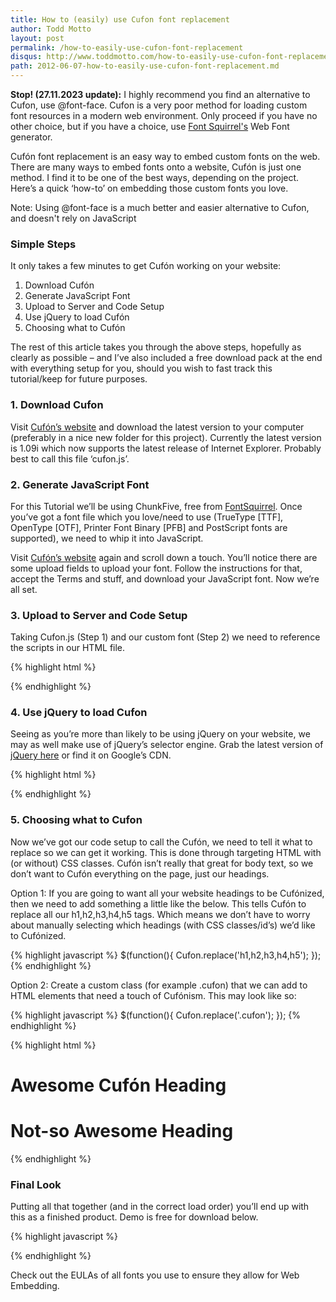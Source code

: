 ```yaml
---
title: How to (easily) use Cufon font replacement
author: Todd Motto
layout: post
permalink: /how-to-easily-use-cufon-font-replacement
disqus: http://www.toddmotto.com/how-to-easily-use-cufon-font-replacement
path: 2012-06-07-how-to-easily-use-cufon-font-replacement.md
---
```


<strong>Stop! (27.11.2023 update):</strong> I highly recommend you find an alternative to Cufon, use @font-face. Cufon is a very poor method for loading custom font resources in a modern web environment. Only proceed if you have no other choice, but if you have a choice, use [Font Squirrel's](http://www.fontsquirrel.com/tools/webfont-generator) Web Font generator.

Cufón font replacement is an easy way to embed custom fonts on the web. There are many ways to embed fonts onto a website, Cufón is just one method. I find it to be one of the best ways, depending on the project. Here’s a quick ‘how-to’ on embedding those custom fonts you love.

Note: Using @font-face is a much better and easier alternative to Cufon, and doesn't rely on JavaScript

### Simple Steps

It only takes a few minutes to get Cufón working on your website:

1.  Download Cufón
2.  Generate JavaScript Font
3.  Upload to Server and Code Setup
4.  Use jQuery to load Cufón
5.  Choosing what to Cufón

The rest of this article takes you through the above steps, hopefully as clearly as possible – and I’ve also included a free download pack at the end with everything setup for you, should you wish to fast track this tutorial/keep for future purposes.

### 1. Download Cufon

Visit [Cufón’s website][3] and download the latest version to your computer (preferably in a nice new folder for this project). Currently the latest version is 1.09i which now supports the latest release of Internet Explorer. Probably best to call this file ‘cufon.js’.

 [3]: http://cufon.shoqolate.com/generate/

### 2. Generate JavaScript Font

For this Tutorial we’ll be using ChunkFive, free from [FontSquirrel][4]. Once you’ve got a font file which you love/need to use (TrueType [TTF], OpenType [OTF], Printer Font Binary [PFB] and PostScript fonts are supported), we need to whip it into JavaScript.

 [4]: http://www.fontsquirrel.com

Visit [Cufón’s website][3] again and scroll down a touch. You’ll notice there are some upload fields to upload your font. Follow the instructions for that, accept the Terms and stuff, and download your JavaScript font. Now we’re all set.

### 3. Upload to Server and Code Setup

Taking Cufon.js (Step 1) and our custom font (Step 2) we need to reference the scripts in our HTML file.

{% highlight html %}
<!-- Include Cufon.js -->
<script src="assets/js/cufon.js"></script>

<!-- Include Chunkfive Custom Font -->
<script src="assets/js/ChunkFive_400.font.js"></script>
{% endhighlight %}

### 4. Use jQuery to load Cufon

Seeing as you’re more than likely to be using jQuery on your website, we may as well make use of jQuery’s selector engine. Grab the latest version of [jQuery here][5] or find it on Google’s CDN.

 [5]: http://www.jquery.com "Latest version of jQuery!"

{% highlight html %}
<!-- Load jQuery from Google CDN -->
<script src="//ajax.googleapis.com/ajax/libs/jquery/1.9.1/jquery.min.js"></script>
<script>
  Cufon.replace('Replace this stuff!');
</script>
{% endhighlight %}

### 5. Choosing what to Cufon

Now we’ve got our code setup to call the Cufón, we need to tell it what to replace so we can get it working. This is done through targeting HTML with (or without) CSS classes. Cufón isn’t really that great for body text, so we don’t want to Cufón everything on the page, just our headings.

Option 1: If you are going to want all your website headings to be Cufónized, then we need to add something a little like the below. This tells Cufón to replace all our h1,h2,h3,h4,h5 tags. Which means we don’t have to worry about manually selecting which headings (with CSS classes/id’s) we’d like to Cufónized.

{% highlight javascript %}
$(function(){
  Cufon.replace('h1,h2,h3,h4,h5');
});
{% endhighlight %}

Option 2: Create a custom class (for example .cufon) that we can add to HTML elements that need a touch of Cufónism. This may look like so:

{% highlight javascript %}
$(function(){
  Cufon.replace('.cufon');
});
{% endhighlight %}
  
{% highlight html %}
<h1 class="cufon">Awesome Cufón Heading</h1>
<h1>Not-so Awesome Heading</h1>
{% endhighlight %}

### Final Look

Putting all that together (and in the correct load order) you’ll end up with this as a finished product. Demo is free for download below.

{% highlight javascript %}
<!-- Load jQuery from Google CDN -->
<script src="//ajax.googleapis.com/ajax/libs/jquery/1.9.1/jquery.min.js"></script>

<!-- Include Cufon.js -->
<script src="assets/js/cufon.js"></script>

<!-- Include Chunkfive Custom Font -->
<script src="assets/js/ChunkFive_400.font.js"></script>

<script>
  $(function(){
    Cufon.replace('h1,h2,h3,h4,h5');
  });
</script>
{% endhighlight %}

Check out the EULAs of all fonts you use to ensure they allow for Web Embedding.
